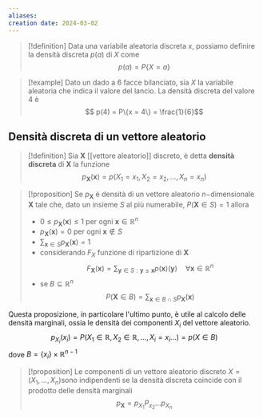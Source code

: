 ```yaml
---
aliases: 
creation date: 2024-03-02
---
```


>[!definition]
>Data una variabile aleatoria discreta $x$, possiamo definire la densità discreta $p(a)$ di $X$ come
>$$ p(a) = P \{ X = a \} $$


>[!example]
>Dato un dado a 6 facce bilanciato, sia $X$ la variabile aleatoria che indica il valore del lancio. La densità discreta del valore 4 è
>$$ p(4) = P\{x = 4\} = \frac{1}{6}$$


## Densità discreta di un vettore aleatorio
>[!definition]
>Sia $\mathbf{X}$ [[vettore aleatorio]] discreto, è detta **densità discreta** di $\mathbf{X}$ la funzione
>$$p_{\mathbf{X}}(\mathbf{x}) = p(X_{1}=x_{1},X_{2} = x_{2},\dots,X_{n}=x_{n})$$

>[!proposition]
>Se $p_{\mathbf{X}}$ è densità di un vettore aleatorio $n-$dimensionale $\mathbf{X}$ tale che, dato un insieme $S$ al più numerabile, $P(\mathbf{X} \in S) = 1$ allora
>- $0 \leq p_{\mathbf{X}}(\mathbf{x}) \leq 1$ per ogni $\mathbf{x} \in \mathbb{R}^n$
>- $p_{\mathbf{X}}(\mathbf{x}) =0$ per ogni $\mathbf{x} \notin S$
>- $\sum_{\mathbf{x} \in S}p_{\mathbf{X}}(\mathbf{x})=1$
>- considerando $F_{X}$ funzione di ripartizione di $\mathbf{X}$
>  $$ F_{\mathbf{X}}(\mathbf{x})= \sum_{\mathbf{y} \in S : \mathbf{y} \leq \mathbf{x}} p(\mathbf{x})(\mathbf{y})\quad\forall \mathbf{x} \in \mathbb{R}^n $$
>- se $B \subseteq \mathbb{R}^n$
>  $$ P(\mathbf{X} \in B) = \sum_{\mathbf{x} \in B \cap S }p_{\mathbf{X}}(\mathbf{x}) $$

Questa proposizione, in particolare l'ultimo punto, è utile al calcolo delle densità marginali, ossia le densità dei componenti $X_{i}$ del vettore aleatorio.
$$p_{X_{i}}(x_{i}) = P(X_{1} \in \mathbb{R}, X_{2} \in \mathbb{R},\dots, X_{i} = x_{i} \dots)=p(X \in B)$$
dove $B=\{ x_{i} \} \times \mathbb{R}^{n-1}$


>[!proposition]
>Le componenti di un vettore aleatorio discreto $X=(X_{1},\dots,X_{n})$sono indipendenti se la densità discreta coincide con il prodotto delle densità marginali
>$$ p_{\mathbf{X}} = p_{X_{1}} P_{x_{2}}\dots p_{X_{n}} $$